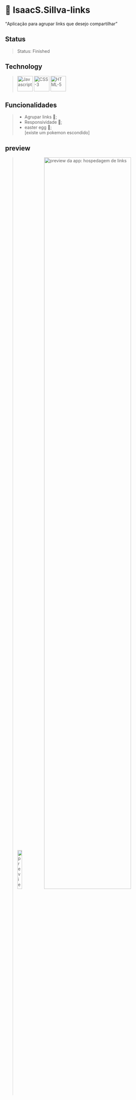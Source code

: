 # 🔗 IsaacS.Sillva-links
<q>Aplicação para agrupar links que desejo compartilhar</q>
## Status
> Status: Finished

## Technology
> <img src="https://22fde275-a0f7-493a-9331-c31456c551ee.id.repl.co/img/icons8-javascript.svg" title="Javascript" style="width: 50px;" >
> <img src="https://22fde275-a0f7-493a-9331-c31456c551ee.id.repl.co/img/icons8-css3.svg" title="CSS-3" style="width: 50px;" >
> <img src="https://22fde275-a0f7-493a-9331-c31456c551ee.id.repl.co/img/icons8-html-5.svg" title="HTML-5" style="width: 50px;" >

## Funcionalidades

> * Agrupar links 🔗;
> * Responsividade 📱;
> * easter egg 🥚; <br/>
[existe um pokemon escondido]

## preview
> <img src="https://s3.us-west-2.amazonaws.com/secure.notion-static.com/49a7166b-92ba-4bb7-9ef5-8837bb9eb54d/Untitled.png?X-Amz-Algorithm=AWS4-HMAC-SHA256&X-Amz-Content-Sha256=UNSIGNED-PAYLOAD&X-Amz-Credential=AKIAT73L2G45EIPT3X45%2F20220711%2Fus-west-2%2Fs3%2Faws4_request&X-Amz-Date=20220711T014808Z&X-Amz-Expires=86400&X-Amz-Signature=c092bc8236fb754b5284e6b660bef52bd20e56218ff616e001f450ffab86eb00&X-Amz-SignedHeaders=host&response-content-disposition=filename%20%3D%22Untitled.png%22&x-id=GetObject" title="preview da app: hospedagem de links [Mobile]" style="width: 18%;"> 
> <img src="https://s3.us-west-2.amazonaws.com/secure.notion-static.com/62032138-a8a7-4f92-90fa-3ec68bf4c450/Untitled.png?X-Amz-Algorithm=AWS4-HMAC-SHA256&X-Amz-Content-Sha256=UNSIGNED-PAYLOAD&X-Amz-Credential=AKIAT73L2G45EIPT3X45%2F20220711%2Fus-west-2%2Fs3%2Faws4_request&X-Amz-Date=20220711T014628Z&X-Amz-Expires=86400&X-Amz-Signature=699946b972c77420bdfbc19e081a7aa58f62ac8f2828923f74a48b3e992848f0&X-Amz-SignedHeaders=host&response-content-disposition=filename%20%3D%22Untitled.png%22&x-id=GetObject" title="preview da app: hospedagem de links" style="width: 78%;">
